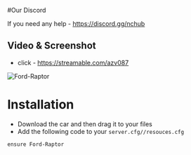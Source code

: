 #Our Discord

If you need any help - https://discord.gg/nchub

## Video & Screenshot

- click - https://streamable.com/azv087

![Ford-Raptor](https://media.discordapp.net/attachments/962012003944235058/1018675955520245830/unknown.png?width=1440&height=627)

# Installation

- Download the car and then drag it to your files
- Add the following code to your ```server.cfg//resouces.cfg```

```
ensure Ford-Raptor
```
